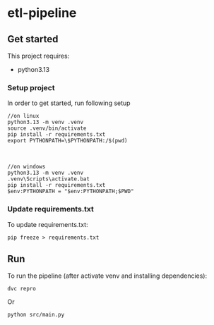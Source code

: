 # etl-pipeline

## Get started

This project requires:
 - python3.13

### Setup project
In order to get started, run following setup

    //on linux
    python3.13 -m venv .venv
    source .venv/bin/activate
    pip install -r requirements.txt
    export PYTHONPATH=\$PYTHONPATH:/$(pwd)
    
<br/>

    //on windows
    python3.13 -m venv .venv
    .venv\Scripts\activate.bat  
    pip install -r requirements.txt
    $env:PYTHONPATH = "$env:PYTHONPATH;$PWD"

### Update requirements.txt

To update requirements.txt:

    pip freeze > requirements.txt

## Run

To run the pipeline (after activate venv and installing dependencies):

    dvc repro

Or

    python src/main.py
